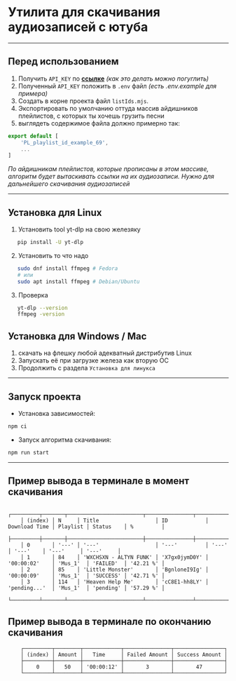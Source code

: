 # Утилита для скачивания аудиозаписей с ютуба
---

## Перед использованием

 1. Получить `API_KEY` по [**ссылке**](https://console.cloud.google.com/)
     _(как это делать можно погуглить)_
 2. Полученный `API_KEY` положить в `.env` файл
     _(есть .env.example для примера)_
 3. Создать в корне проекта файл `listIds.mjs`. 
 4. Экспортировать по умолчанию оттуда массив айдишников плейлистов, с которых ты хочешь грузить песни
 5. выглядеть содержимое файла должно примерно так:

```javascript
export default [
    'PL_playlist_id_example_69',
    ...
]
```
_По айдишникам плейлистов, которые прописаны в этом массиве, алгоритм будет вытаскивать ссылки на их аудиозаписи. Нужно для дальнейшего скачивания аудиозаписей_

---

## Установка для Linux

1. Установить tool yt-dlp на свою железяку
 ```bash
    pip install -U yt-dlp
 ```
2. Установить то что надо
 ```bash
    sudo dnf install ffmpeg # Fedora
    # или
    sudo apt install ffmpeg # Debian/Ubuntu
 ```
3. Проверка
 ```bash
    yt-dlp --version
    ffmpeg -version
 ```

## Установка для Windows / Mac
 1. скачать на флешку любой адекватный дистрибутив Linux
 2. Запускать её при загрузке железа как вторую ОС 
 3. Продолжить с раздела `Установка для линукса`

---
## Запуск проекта

- Установка зависимостей:
 ```bash
 npm ci
 ```

- Запуск алгоритма скачивания:
 ```bash
 npm run start
 ```

---
## Пример вывода в терминале в момент скачивания
```plain
    ┌─────────┬───────┬────────────────────────┬───────────────┬───────────────┬──────────┬───────────┬───────────┐
    │ (index) │ N     │ Title                  │ ID            │ Download Time │ Playlist │ Status    │ %         │
    ├─────────┼───────┼────────────────────────┼───────────────┼───────────────┼──────────┼───────────┼───────────┤
    │ 0       │ '---' │ '---'                  │ '---'         │ '---'         │ '---'    │ '---'     │ '---'     │
    │ 1       │ 84    │ 'WXCHSXN - ALTYN FUNK' │ 'X7gх0jymD0Y' │ '00:00:02'    │ 'Mus_1'  │ 'FAILED'  │ '42.21 %' │
    │ 2       │ 85    │ 'Little Monster'       │ 'BgnloneI9Ig' │ '00:00:09'    │ 'Mus_1'  │ 'SUCCESS' │ '42.71 %' │
    │ 3       │ 114   │ 'Heaven Help Me'       │ 'cC8E1-hh8LY' │ 'pending...'  │ 'Mus_1'  │ 'pending' │ '57.29 %' │
    └─────────┴───────┴────────────────────────┴───────────────┴───────────────┴──────────┴───────────┴───────────┘
```

## Пример вывода в терминале по окончанию скачивания

```plain
    ┌─────────┬────────┬────────────┬───────────────┬────────────────┐
    │ (index) │ Amount │   Time     │ Failed Amount │ Success Amount │
    ├─────────┼────────┼────────────┼───────────────┼────────────────┤
    │    0    │   50   │ '00:00:12' │       3       │       47       │
    └─────────┴────────┴────────────┴───────────────┴────────────────┘
```
